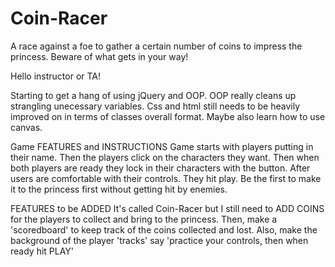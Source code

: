 # Coin-Racer
A race against a foe to gather a certain number of coins to impress the princess. Beware of what gets in your way!

Hello instructor or TA!

Starting to get a hang of using jQuery and OOP. OOP really cleans up strangling unecessary variables.
Css and html still needs to be heavily improved on in terms of classes overall format. Maybe also learn 
how to use canvas.

Game FEATURES and INSTRUCTIONS
Game starts with players putting in their name. Then the players click on the characters they want.
Then when both players are ready they lock in their characters with the button. After users are comfortable with their
controls. They hit play.
Be the first to make it to the princess first without getting hit by enemies.

FEATURES to be ADDED
It's called Coin-Racer but I still need to ADD COINS for the players to collect and bring to the princess. Then,
make a 'scoredboard' to keep track of the coins collected and lost. Also, make the background of the player 'tracks'
say 'practice your controls, then when ready hit  PLAY'
